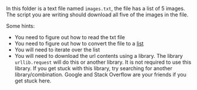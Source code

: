 In this folder is a text file named `images.txt`, the file has a list of 5 images. 
The script you are writing should download all five of the images in the file.

Some hints:
- You need to figure out how to read the txt file
- You need to figure out how to convert the file to a [list](https://www.w3schools.com/python/python_lists.asp)
- You will need to iterate over the list
- You will need to download the url contents using a library. The library `urllib.request` will do this or another library. It is not required to use this library. If you get stuck with this library, try searching for another library/combination. Google and Stack Overflow are your friends if you get stuck here.  
